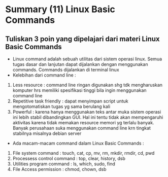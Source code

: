 # Summary (11) Linux Basic Commands
## Tuliskan 3 poin yang dipelajari dari materi Linux Basic Commands

- Linux command adalah sebuah utilitas dari sistem operasi linux. Semua tugas dasar dan lanjutan dapat dijalankan dengan menggunakan commands. Commands dijalankan di terminal linux
- Kelebihan dari command line :
1.	Less resource : command line ringan digunakan shg tdk mengharuskan komputer hrs memiliki spesifikasi tinggi bila ingin menggunakan command line
2.	Repetitive task friendly : dapat menyimpan script untuk mengotomatiskan tugas yg sama berulang kali
3.	Powerful : karena hanya menggunakan teks antar muka sistem operasi ini lebih stabil dibandingkan GUI. Hal ini tentu tidak akan mempengaruhi aktivitas karena tidak memakan resource memori yg terlalu banyak. Banyak perusahaan suka menggunakan command line krn  tingkat stabilnya misalnya debian server 
- Ada macam-macam command dalam Linux Basic Commands :
1. File system command : touch, cat, cp, mv, rm, mkdir, rmdir, cd, pwd
2. Processess control command : top, clear, history, dsb
3. Utilities program command : ls, which, sudo, find
4. File Access permission : chmod, chown, dsb
